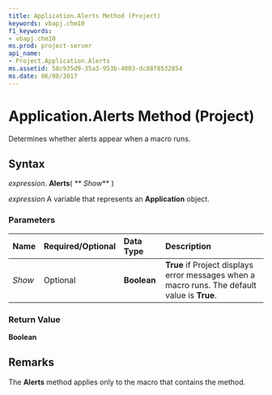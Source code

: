 ```yaml
---
title: Application.Alerts Method (Project)
keywords: vbapj.chm10
f1_keywords:
- vbapj.chm10
ms.prod: project-server
api_name:
- Project.Application.Alerts
ms.assetid: 58c935d9-35a3-953b-4003-dc88f8532854
ms.date: 06/08/2017
---
```



# Application.Alerts Method (Project)

Determines whether alerts appear when a macro runs.


## Syntax

 _expression_. **Alerts**( ** _Show_** )

 _expression_ A variable that represents an **Application** object.


### Parameters



|**Name**|**Required/Optional**|**Data Type**|**Description**|
|:-----|:-----|:-----|:-----|
| _Show_|Optional|**Boolean**|**True** if Project displays error messages when a macro runs. The default value is **True**.|

### Return Value

 **Boolean**


## Remarks

The **Alerts** method applies only to the macro that contains the method.


